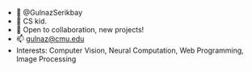 - 👋 @GulnazSerikbay
- 🌱 CS kid.
- 💞️ Open to collaboration, new projects!
- 📫 gulnaz@cmu.edu
- Interests: Computer Vision, Neural Computation, Web Programming, Image Processing

<!---
GulnazSerikbay/GulnazSerikbay is a ✨ special ✨ repository because its `README.md` (this file) appears on your GitHub profile.
You can click the Preview link to take a look at your changes.
--->
